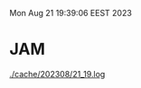 Mon Aug 21 19:39:06 EEST 2023
# JAM
<a href='./cache/202308/21_19.log'>./cache/202308/21_19.log</a>
